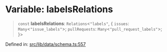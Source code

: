 # Variable: labelsRelations

> `const` **labelsRelations**: `Relations`\<`"labels"`, \{ `issues`: `Many`\<`"issue_labels"`\>; `pullRequests`: `Many`\<`"pull_request_labels"`\>; \}\>

Defined in: [src/lib/data/schema.ts:557](https://github.com/elizaOS/elizaos.github.io/blob/4810f50019028b92f4f2a0ac31323fd787c7f288/src/lib/data/schema.ts#L557)
